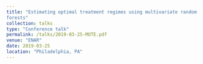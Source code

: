```yaml
---
title: "Estimating optimal treatment regimes using multivariate random
forests"
collection: talks
type: "Conference talk"
permalink: /talks/2019-03-25-MOTE.pdf
venue: "ENAR"
date: 2019-03-25
location: "Philadelphia, PA"
---
```

